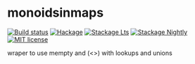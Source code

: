 # monoidsinmaps

[![Build status](https://img.shields.io/travis/nolrai/monoidsinmaps.svg?logo=travis)](https://travis-ci.org/nolrai/monoidsinmaps)
[![Hackage](https://img.shields.io/hackage/v/monoidsinmaps.svg?logo=haskell)](https://hackage.haskell.org/package/monoidsinmaps)
[![Stackage Lts](http://stackage.org/package/monoidsinmaps/badge/lts)](http://stackage.org/lts/package/monoidsinmaps)
[![Stackage Nightly](http://stackage.org/package/monoidsinmaps/badge/nightly)](http://stackage.org/nightly/package/monoidsinmaps)
[![MIT license](https://img.shields.io/badge/license-MIT-blue.svg)](LICENSE)

wraper to use mempty and (<>) with lookups and unions
